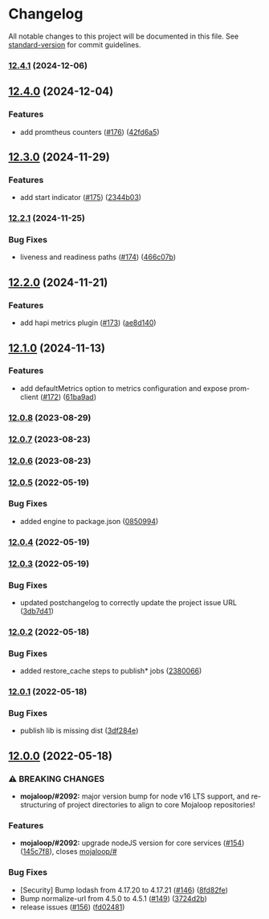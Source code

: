 # Changelog

All notable changes to this project will be documented in this file. See [standard-version](https://github.com/conventional-changelog/standard-version) for commit guidelines.

### [12.4.1](https://github.com/mojaloop/central-services-metrics/compare/v12.4.0...v12.4.1) (2024-12-06)

## [12.4.0](https://github.com/mojaloop/central-services-metrics/compare/v12.3.0...v12.4.0) (2024-12-04)


### Features

* add promtheus counters ([#176](https://github.com/mojaloop/central-services-metrics/issues/176)) ([42fd6a5](https://github.com/mojaloop/central-services-metrics/commit/42fd6a5b4eeb37b55aeb99fa7f4d0c1923f435f4))

## [12.3.0](https://github.com/mojaloop/central-services-metrics/compare/v12.2.1...v12.3.0) (2024-11-29)


### Features

* add start indicator ([#175](https://github.com/mojaloop/central-services-metrics/issues/175)) ([2344b03](https://github.com/mojaloop/central-services-metrics/commit/2344b0351949c6f3003b1d26bf700e5b01bd7874))

### [12.2.1](https://github.com/mojaloop/central-services-metrics/compare/v12.2.0...v12.2.1) (2024-11-25)


### Bug Fixes

* liveness and readiness paths ([#174](https://github.com/mojaloop/central-services-metrics/issues/174)) ([466c07b](https://github.com/mojaloop/central-services-metrics/commit/466c07be6edb40b2094331e869d5c7c5acf3e309))

## [12.2.0](https://github.com/mojaloop/central-services-metrics/compare/v12.1.0...v12.2.0) (2024-11-21)


### Features

* add hapi metrics plugin ([#173](https://github.com/mojaloop/central-services-metrics/issues/173)) ([ae8d140](https://github.com/mojaloop/central-services-metrics/commit/ae8d140b26e78866c910236d890a2e4d0f95b6b4))

## [12.1.0](https://github.com/mojaloop/central-services-metrics/compare/v12.0.8...v12.1.0) (2024-11-13)


### Features

* add defaultMetrics option to metrics configuration and expose prom-client ([#172](https://github.com/mojaloop/central-services-metrics/issues/172)) ([61ba9ad](https://github.com/mojaloop/central-services-metrics/commit/61ba9ad7f8a7c7f2a961405dcd7354ea556b5c43))

### [12.0.8](https://github.com/mojaloop/central-services-metrics/compare/v12.0.7...v12.0.8) (2023-08-29)

### [12.0.7](https://github.com/mojaloop/central-services-metrics/compare/v12.0.6...v12.0.7) (2023-08-23)

### [12.0.6](https://github.com/mojaloop/central-services-metrics/compare/v12.0.5...v12.0.6) (2023-08-23)

### [12.0.5](https://github.com/mojaloop/central-services-metrics/compare/v12.0.4...v12.0.5) (2022-05-19)


### Bug Fixes

* added engine to package.json ([0850994](https://github.com/mojaloop/central-services-metrics/commit/0850994238b4e0d2cf41c85a13bb54eb73e05fee))

### [12.0.4](https://github.com/mojaloop/central-services-metrics/compare/v12.0.3...v12.0.4) (2022-05-19)

### [12.0.3](https://github.com/mojaloop/central-services-metrics/compare/v12.0.2...v12.0.3) (2022-05-19)


### Bug Fixes

* updated postchangelog to correctly update the project issue URL ([3db7d41](https://github.com/mojaloop/central-services-metrics/commit/3db7d410655238610f154ac5cb297b95cd48cb2b))

### [12.0.2](https://github.com/mojaloop/central-services-metrics/compare/v12.0.1...v12.0.2) (2022-05-18)


### Bug Fixes

* added restore_cache steps to publish* jobs ([2380066](https://github.com/mojaloop/central-services-metrics/commit/23800663223e29c9861a68613e8a1499bb73542c))

### [12.0.1](https://github.com/mojaloop/central-services-metrics/compare/v12.0.0...v12.0.1) (2022-05-18)


### Bug Fixes

* publish lib is missing dist ([3df284e](https://github.com/mojaloop/central-services-metrics/commit/3df284ef9c49675c702395c697f67b0133a4aa67))

## [12.0.0](https://github.com/mojaloop/central-services-metrics/compare/v11.0.0...v12.0.0) (2022-05-18)


### ⚠ BREAKING CHANGES

* **mojaloop/#2092:** major version bump for node v16 LTS support, and re-structuring of project directories to align to core Mojaloop repositories!

### Features

* **mojaloop/#2092:** upgrade nodeJS version for core services ([#154](https://github.com/mojaloop/central-services-metrics/issues/154)) ([145c7f8](https://github.com/mojaloop/central-services-metrics/commit/145c7f873eb7cf622d58a3b305f4953327af0a74)), closes [mojaloop/#](https://github.com/mojaloop/project/issues/)


### Bug Fixes

* [Security] Bump lodash from 4.17.20 to 4.17.21 ([#146](https://github.com/mojaloop/central-services-metrics/issues/146)) ([8fd82fe](https://github.com/mojaloop/central-services-metrics/commit/8fd82fe4aac9e6320e2536a2c7763cc879f630ca))
* Bump normalize-url from 4.5.0 to 4.5.1 ([#149](https://github.com/mojaloop/central-services-metrics/issues/149)) ([3724d2b](https://github.com/mojaloop/central-services-metrics/commit/3724d2b58119bc1c2c85e619ce0a7595976c9f2f))
* release issues ([#156](https://github.com/mojaloop/central-services-metrics/issues/156)) ([fd02481](https://github.com/mojaloop/central-services-metrics/commit/fd02481d34a6c9417a6886cc46250bf3eca92e27))
